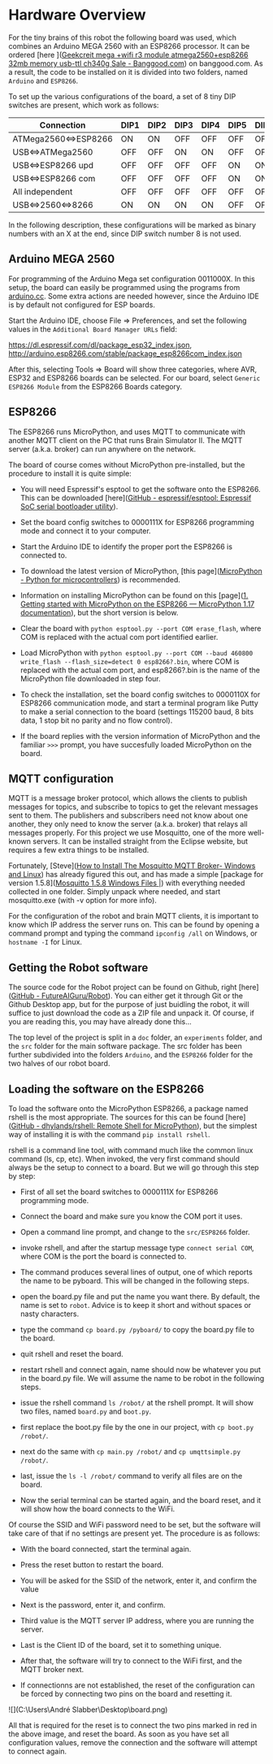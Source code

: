 # Hardware Overview

For the tiny brains of this robot the following board was used, which combines an Arduino MEGA 2560 with an ESP8266 processor. It can be ordered [here ]([Geekcreit mega +wifi r3 module atmega2560+esp8266 32mb memory usb-ttl ch340g Sale - Banggood.com](https://www.banggood.com/Geekcreit-Mega-+WiFi-R3-Module-ATmega2560+ESP8266-32Mb-Memory-USB-TTL-CH340G-p-1205437.html)) on banggood.com. As a result, the code to be installed on it is divided into two folders, named `Arduino`  and `ESP8266`. 

To set up the various configurations of the board, a set of 8 tiny DIP switches are present, which work as follows:

| Connection           | DIP1 | DIP2 | DIP3 | DIP4 | DIP5 | DIP6 | DIP7 |
| -------------------- | ---- | ---- | ---- | ---- | ---- | ---- | ---- |
| ATMega2560<=>ESP8266 | ON   | ON   | OFF  | OFF  | OFF  | OFF  | OFF  |
| USB<=>ATMega2560     | OFF  | OFF  | ON   | ON   | OFF  | OFF  | OFF  |
| USB<=>ESP8266 upd    | OFF  | OFF  | OFF  | OFF  | ON   | ON   | ON   |
| USB<=>ESP8266 com    | OFF  | OFF  | OFF  | OFF  | ON   | ON   | OFF  |
| All independent      | OFF  | OFF  | OFF  | OFF  | OFF  | OFF  | OFF  |
| USB<=>2560<=>8266    | ON   | ON   | ON   | ON   | OFF  | OFF  | OFF  |

In the following description, these configurations will be marked as binary numbers with an X at the end, since DIP switch number 8 is not used. 

## Arduino MEGA 2560

For programming of the Arduino Mega set configuration 0011000X. In this setup, the board can easily be programmed using the programs from [arduino.cc](https://arduino.cc). Some extra actions are needed however, since the Arduino IDE is by default not configured for ESP boards. 

Start the Arduino IDE, choose File => Preferences, and set the following values in the `Additional Board Manager URLs` field:

https://dl.espressif.com/dl/package_esp32_index.json,
http://arduino.esp8266.com/stable/package_esp8266com_index.json

After this, selecting Tools => Board will show three categories, where AVR, ESP32 and ESP8266 boards can be selected. For our board, select `Generic ESP8266 Module` from the ESP8266 Boards category.

## ESP8266

The ESP8266 runs MicroPython, and uses MQTT to communicate with another MQTT client on the PC that runs Brain Simulator II. The MQTT server (a.k.a. broker) can run anywhere on the network. 

The board of course comes without MicroPython pre-installed, but the procedure to install it is quite simple:

- You will need Espressif's esptool to get the software onto the ESP8266. This can be downloaded [here]([GitHub - espressif/esptool: Espressif SoC serial bootloader utility](https://github.com/espressif/esptool)). 

- Set the board config switches to 0000111X for ESP8266 programming mode and connect it to your computer. 

- Start the Arduino IDE to identify the proper port the ESP8266 is connected to. 

- To download the latest version of MicroPython, [this page]([MicroPython - Python for microcontrollers](https://micropython.org/download/esp8266/)) is recommended. 

- Information on installing MicroPython can be found on this [page]([1. Getting started with MicroPython on the ESP8266 &mdash; MicroPython 1.17 documentation](https://docs.micropython.org/en/latest/esp8266/tutorial/intro.html)), but the short version is below.

- Clear the board with `python esptool.py --port COM erase_flash`, where COM is replaced with the actual com port identified earlier.

- Load MicroPython with `python esptool.py --port COM --baud 460800 write_flash --flash_size=detect 0 esp8266?.bin`, where COM is replaced with the actual com port, and esp8266?.bin is the name of the MicroPython file downloaded in step four.

- To check the installation, set the board config switches to 0000110X for ESP8266 communication mode, and start a terminal program like Putty to make a serial connection to the board (settings 115200 baud, 8 bits data, 1 stop bit no parity and no flow control).

- If the board replies with the version information of MicroPython and the familiar `>>>` prompt, you have succesfully loaded MicroPython on the board.

## MQTT configuration

MQTT is a message broker protocol, which allows the clients to publish messages for topics, and subscribe to topics to get the relevant messages sent to them. The publishers and subscribers need not know about one another, they only need to know the server (a.k.a. broker) that relays all messages properly. For this project we use Mosquitto, one of the more well-known servers. It can be installed straight from the Eclipse website, but requires a few extra things to be installed.

Fortunately, [Steve]([How to Install The Mosquitto MQTT Broker- Windows and Linux](http://www.steves-internet-guide.com/install-mosquitto-broker/)) has already figured this out, and has made a simple [package for version 1.5.8]([Mosquitto 1.5.8 Windows Files |](http://www.steves-internet-guide.com/download/mosquitto-1-5-8-windows-files/)) with everything needed collected in one folder. Simply unpack where needed, and start mosquitto.exe (with -v option for more info).

For the configuration of the robot and brain MQTT clients, it is important to know which IP address the server runs on. This can be found by opening a command prompt and typing the command `ipconfig /all` on Windows, or `hostname -I` for Linux.

## Getting the Robot software

The source code for the Robot project can be found on Github, right [here]([GitHub - FutureAIGuru/Robot](https://github.com/FutureAIGuru/Robot)). You can either get it through Git or the Github Desktop app, but for the purpose of just buidling the robot, it will suffice to just download the code as a ZIP file and unpack it. Of course, if you are reading this, you may have already done this...

The top level of the project is split in a `doc` folder, an `experiments` folder, and the `src` folder for the main software package. The src folder has been further subdivided into the folders `Arduino`, and the `ESP8266` folder for the two halves of our robot board. 

## Loading the software on the ESP8266

To load the software onto the MicroPython  ESP8266, a package named rshell is the most appropriate. The sources for this can be found [here]([GitHub - dhylands/rshell: Remote Shell for MicroPython](https://github.com/dhylands/rshell)), but the simplest way of installing it is with the command `pip install rshell`.

rshell is a command line tool, with command much like the common linux command (ls, cp, etc). When invoked, the very first command should always be the setup to connect to a board. But we will go through this step by step:

- First of all set the board switches to 0000111X for ESP8266 programming mode.

- Connect the board and make sure you know the COM port it uses.

- Open a command line prompt, and change to the `src/ESP8266` folder.

- invoke rshell, and after the startup message type `connect serial COM`, where COM is the port the board is connected to.

- The command produces several lines of output, one of which reports the name to be pyboard. This will be changed in the following steps.

- open the board.py file and put the name you want there.  By default, the name is set to `robot`. Advice is to keep it short and without spaces or nasty characters.

- type the command `cp board.py /pyboard/` to copy the board.py file to the board.

- quit rshell and reset the board.

- restart rshell and connect again, name should now be whatever you put in the board.py file. We will assume the name to be robot in the following steps.

- issue the rshell command `ls /robot/` at the rshell prompt. It will show two files, named `board.py` and `boot.py`.

- first replace the boot.py file by the one in our project, with `cp boot.py /robot/`.

- next do the same with `cp main.py /robot/` and `cp umqttsimple.py /robot/`.

- last, issue the `ls -l /robot/` command to verify all files are on the board.

- Now the serial terminal can be started again, and the board reset, and it will show how the board connects to the WiFi. 

Of course the SSID and WiFi password need to be set, but the software will take care of that if no settings are present yet. The procedure is as follows:

- With the board connected, start the terminal again.

- Press the reset button to restart the board.

- You will be asked for the SSID of the network, enter it, and confirm the value

- Next is the password, enter it, and confirm.

- Third value is the MQTT server IP address, where you are running the server.

- Last is the Client ID of the board, set it to something unique.

- After that, the software will try to connect to the WiFi first, and the MQTT broker next. 

- If connectionns are not established, the reset of the configuration can be forced by connecting two pins on the board and resetting it. 

![](C:\Users\André Slabber\Desktop\board.png)

All that is required for the reset is to connect the two pins marked in red in the above image, and reset the board. As soon as you have set all configuration values, remove the connection and the software will attempt to connect again.
